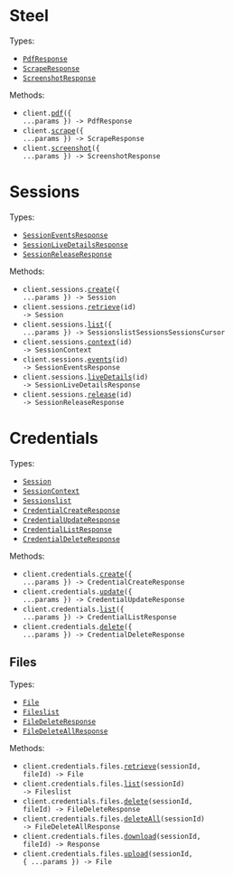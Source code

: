 # Steel

Types:

- <code><a href="./src/resources/top-level.ts">PdfResponse</a></code>
- <code><a href="./src/resources/top-level.ts">ScrapeResponse</a></code>
- <code><a href="./src/resources/top-level.ts">ScreenshotResponse</a></code>

Methods:

- <code title="post /v1/pdf">client.<a href="./src/index.ts">pdf</a>({ ...params }) -> PdfResponse</code>
- <code title="post /v1/scrape">client.<a href="./src/index.ts">scrape</a>({ ...params }) -> ScrapeResponse</code>
- <code title="post /v1/screenshot">client.<a href="./src/index.ts">screenshot</a>({ ...params }) -> ScreenshotResponse</code>

# Sessions

Types:

- <code><a href="./src/resources/sessions.ts">SessionEventsResponse</a></code>
- <code><a href="./src/resources/sessions.ts">SessionLiveDetailsResponse</a></code>
- <code><a href="./src/resources/sessions.ts">SessionReleaseResponse</a></code>

Methods:

- <code title="post /v1/sessions">client.sessions.<a href="./src/resources/sessions.ts">create</a>({ ...params }) -> Session</code>
- <code title="get /v1/sessions/{id}">client.sessions.<a href="./src/resources/sessions.ts">retrieve</a>(id) -> Session</code>
- <code title="get /v1/sessions">client.sessions.<a href="./src/resources/sessions.ts">list</a>({ ...params }) -> SessionslistSessionsSessionsCursor</code>
- <code title="get /v1/sessions/{id}/context">client.sessions.<a href="./src/resources/sessions.ts">context</a>(id) -> SessionContext</code>
- <code title="get /v1/sessions/{id}/events">client.sessions.<a href="./src/resources/sessions.ts">events</a>(id) -> SessionEventsResponse</code>
- <code title="get /v1/sessions/{id}/live-details">client.sessions.<a href="./src/resources/sessions.ts">liveDetails</a>(id) -> SessionLiveDetailsResponse</code>
- <code title="post /v1/sessions/{id}/release">client.sessions.<a href="./src/resources/sessions.ts">release</a>(id) -> SessionReleaseResponse</code>

# Credentials

Types:

- <code><a href="./src/resources/credentials/credentials.ts">Session</a></code>
- <code><a href="./src/resources/credentials/credentials.ts">SessionContext</a></code>
- <code><a href="./src/resources/credentials/credentials.ts">Sessionslist</a></code>
- <code><a href="./src/resources/credentials/credentials.ts">CredentialCreateResponse</a></code>
- <code><a href="./src/resources/credentials/credentials.ts">CredentialUpdateResponse</a></code>
- <code><a href="./src/resources/credentials/credentials.ts">CredentialListResponse</a></code>
- <code><a href="./src/resources/credentials/credentials.ts">CredentialDeleteResponse</a></code>

Methods:

- <code title="post /v1/credentials">client.credentials.<a href="./src/resources/credentials/credentials.ts">create</a>({ ...params }) -> CredentialCreateResponse</code>
- <code title="put /v1/credentials">client.credentials.<a href="./src/resources/credentials/credentials.ts">update</a>({ ...params }) -> CredentialUpdateResponse</code>
- <code title="get /v1/credentials">client.credentials.<a href="./src/resources/credentials/credentials.ts">list</a>({ ...params }) -> CredentialListResponse</code>
- <code title="delete /v1/credentials">client.credentials.<a href="./src/resources/credentials/credentials.ts">delete</a>({ ...params }) -> CredentialDeleteResponse</code>

## Files

Types:

- <code><a href="./src/resources/credentials/files.ts">File</a></code>
- <code><a href="./src/resources/credentials/files.ts">Fileslist</a></code>
- <code><a href="./src/resources/credentials/files.ts">FileDeleteResponse</a></code>
- <code><a href="./src/resources/credentials/files.ts">FileDeleteAllResponse</a></code>

Methods:

- <code title="get /v1/sessions/{sessionId}/files/{fileId}">client.credentials.files.<a href="./src/resources/credentials/files.ts">retrieve</a>(sessionId, fileId) -> File</code>
- <code title="get /v1/sessions/{sessionId}/files">client.credentials.files.<a href="./src/resources/credentials/files.ts">list</a>(sessionId) -> Fileslist</code>
- <code title="delete /v1/sessions/{sessionId}/files/{fileId}">client.credentials.files.<a href="./src/resources/credentials/files.ts">delete</a>(sessionId, fileId) -> FileDeleteResponse</code>
- <code title="delete /v1/sessions/{sessionId}/files">client.credentials.files.<a href="./src/resources/credentials/files.ts">deleteAll</a>(sessionId) -> FileDeleteAllResponse</code>
- <code title="get /v1/sessions/{sessionId}/files/{fileId}/download">client.credentials.files.<a href="./src/resources/credentials/files.ts">download</a>(sessionId, fileId) -> Response</code>
- <code title="post /v1/sessions/{sessionId}/files">client.credentials.files.<a href="./src/resources/credentials/files.ts">upload</a>(sessionId, { ...params }) -> File</code>
